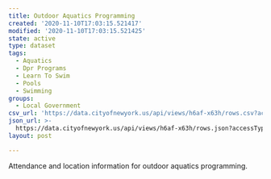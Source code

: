 ```yaml
---
title: Outdoor Aquatics Programming
created: '2020-11-10T17:03:15.521417'
modified: '2020-11-10T17:03:15.521425'
state: active
type: dataset
tags:
  - Aquatics
  - Dpr Programs
  - Learn To Swim
  - Pools
  - Swimming
groups:
  - Local Government
csv_url: 'https://data.cityofnewyork.us/api/views/h6af-x63h/rows.csv?accessType=DOWNLOAD'
json_url: >-
  https://data.cityofnewyork.us/api/views/h6af-x63h/rows.json?accessType=DOWNLOAD
layout: post

---
```

Attendance and location information for outdoor aquatics programming.
